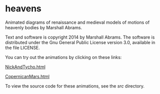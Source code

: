heavens
=======

Animated diagrams of renaissance and medieval models of motions of
heavenly bodies by Marshall Abrams.

Text and software is copyright 2014 by Marshall Abrams. The software is
distributed under the Gnu General Public License version 3.0, available
in the file LICENSE.

You can try out the animations by clicking on these links:

[NickAndTycho.html](http://members.logical.net/~marshall/NickAndTycho.html)

[CopernicanMars.html](http://members.logical.net/~marshall/CopernicanMars.html)

To view the source code for these animations, see the *src* directory.

